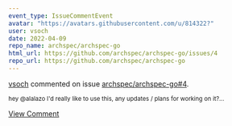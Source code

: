 ```yaml
---
event_type: IssueCommentEvent
avatar: "https://avatars.githubusercontent.com/u/814322?"
user: vsoch
date: 2022-04-09
repo_name: archspec/archspec-go
html_url: https://github.com/archspec/archspec-go/issues/4
repo_url: https://github.com/archspec/archspec-go
---
```


<a href='https://github.com/vsoch' target='_blank'>vsoch</a> commented on issue <a href='https://github.com/archspec/archspec-go/issues/4' target='_blank'>archspec/archspec-go#4</a>.

<small>hey @alalazo I'd really like to use this, any updates / plans for working on it?...</small>

<a href='https://github.com/archspec/archspec-go/issues/4' target='_blank'>View Comment</a>